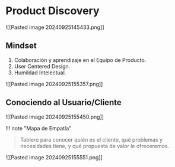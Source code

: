 # Product Discovery

![[Pasted image 20240925145433.png]]

## Mindset
1. Colaboración y aprendizaje en el Equipo de Producto.
2. User Centered Design.
3. Humildad Intelectual.

![[Pasted image 20240925155357.png]]


## Conociendo al Usuario/Cliente

![[Pasted image 20240925155450.png]]


!!! note "Mapa de Empatía"
> Tablero para conocer quién es el cliente, qué problemas y necesidades tiene, y qué propuesta de valor le ofreceremos.

![[Pasted image 20240925155551.png]]
